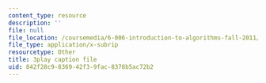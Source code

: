 ```yaml
---
content_type: resource
description: ''
file: null
file_location: /coursemedia/6-006-introduction-to-algorithms-fall-2011/842f28c9836942f39fac8378b5ac72b2_Aa2sqUhIn-E.srt
file_type: application/x-subrip
resourcetype: Other
title: 3play caption file
uid: 842f28c9-8369-42f3-9fac-8378b5ac72b2
---
```

